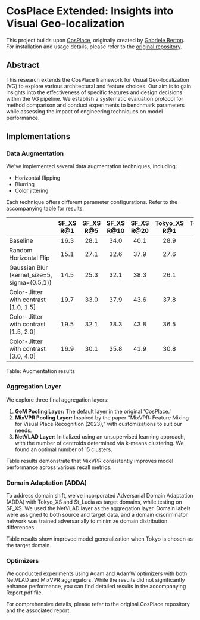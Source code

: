# CosPlace Extended: Insights into Visual Geo-localization

This project builds upon [CosPlace](https://github.com/gmberton/CosPlace.git), originally created by [Gabriele Berton](https://github.com/gmberton). For installation and usage details, please refer to the [original repository](https://github.com/gmberton/CosPlace.git).

## Abstract

This research extends the CosPlace framework for Visual Geo-localization (VG) to explore various architectural and feature choices. Our aim is to gain insights into the effectiveness of specific features and design decisions within the VG pipeline. We establish a systematic evaluation protocol for method comparison and conduct experiments to benchmark parameters while assessing the impact of engineering techniques on model performance.

## Implementations

### Data Augmentation

We've implemented several data augmentation techniques, including:
- Horizontal flipping
- Blurring
- Color jittering

Each technique offers different parameter configurations. Refer to the accompanying table for results.

|              | SF_XS R@1 | SF_XS R@5 | SF_XS R@10 | SF_XS R@20 | Tokyo_XS R@1 | Tokyo_XS R@5 | Tokyo_XS R@10 | Tokyo_XS R@20 |
|--------------|:---------:|:---------:|:----------:|:----------:|:------------:|:------------:|:-------------:|:-------------:|
| Baseline     |   16.3    |   28.1    |    34.0    |    40.1    |     28.9     |     46.0     |      59.0     |      71.1     |
| Random Horizontal Flip |   15.1    |   27.1    |    32.6    |    37.9    |     27.6     |     51.7     |      61.9     |     72.1  |
| Gaussian Blur (kernel_size=5, sigma=(0.5,1)) |   14.5    |   25.3    |    32.1    |    38.3    |     26.1     |     49.8     |      60.0     |     70.1  |
| Color-Jitter with contrast [1.0, 1.5] |   19.7    |   33.0    |    37.9    |    43.6    |     37.8     |     53.7     |      59.0     |     70.2  |
| Color-Jitter with contrast [1.5, 2.0] |   19.5    |   32.1    |    38.3    |    43.8    |     36.5     |     52.7     |     62.2  |     70.8  |
| Color-Jitter with contrast [3.0, 4.0] |   16.9    |   30.1    |    35.8    |    41.9    |     30.8     |     49.2     |      54.0     |     66.0  |


Table: Augmentation results

### Aggregation Layer

We explore three final aggregation layers:
1. **GeM Pooling Layer:** The default layer in the original 'CosPlace.'
2. **MixVPR Pooling Layer:** Inspired by the paper "MixVPR: Feature Mixing for Visual Place Recognition (2023)," with customizations to suit our needs.
3. **NetVLAD Layer:** Initialized using an unsupervised learning approach, with the number of centroids determined via k-means clustering. We found an optimal number of 15 clusters.

Table results demonstrate that MixVPR consistently improves model performance across various recall metrics.

### Domain Adaptation (ADDA)

To address domain shift, we've incorporated Adversarial Domain Adaptation (ADDA) with Tokyo_XS and St_Lucia as target domains, while testing on SF_XS. We used the NetVLAD layer as the aggregation layer. Domain labels were assigned to both source and target data, and a domain discriminator network was trained adversarially to minimize domain distribution differences.

Table results show improved model generalization when Tokyo is chosen as the target domain.

### Optimizers

We conducted experiments using Adam and AdamW optimizers with both NetVLAD and MixVPR aggregators. While the results did not significantly enhance performance, you can find detailed results in the accompanying Report.pdf file.

For comprehensive details, please refer to the original CosPlace repository and the associated report.






